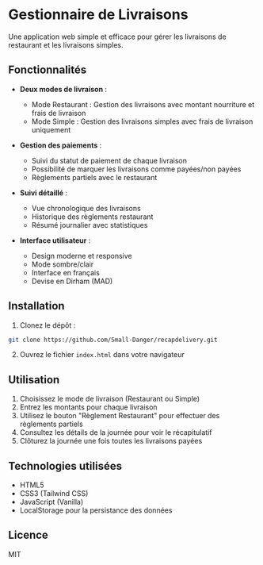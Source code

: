 # Gestionnaire de Livraisons

Une application web simple et efficace pour gérer les livraisons de restaurant et les livraisons simples.

## Fonctionnalités

- **Deux modes de livraison** :
  - Mode Restaurant : Gestion des livraisons avec montant nourriture et frais de livraison
  - Mode Simple : Gestion des livraisons simples avec frais de livraison uniquement

- **Gestion des paiements** :
  - Suivi du statut de paiement de chaque livraison
  - Possibilité de marquer les livraisons comme payées/non payées
  - Règlements partiels avec le restaurant

- **Suivi détaillé** :
  - Vue chronologique des livraisons
  - Historique des règlements restaurant
  - Résumé journalier avec statistiques

- **Interface utilisateur** :
  - Design moderne et responsive
  - Mode sombre/clair
  - Interface en français
  - Devise en Dirham (MAD)

## Installation

1. Clonez le dépôt :
```bash
git clone https://github.com/Small-Danger/recapdelivery.git
```

2. Ouvrez le fichier `index.html` dans votre navigateur

## Utilisation

1. Choisissez le mode de livraison (Restaurant ou Simple)
2. Entrez les montants pour chaque livraison
3. Utilisez le bouton "Règlement Restaurant" pour effectuer des règlements partiels
4. Consultez les détails de la journée pour voir le récapitulatif
5. Clôturez la journée une fois toutes les livraisons payées

## Technologies utilisées

- HTML5
- CSS3 (Tailwind CSS)
- JavaScript (Vanilla)
- LocalStorage pour la persistance des données

## Licence

MIT 